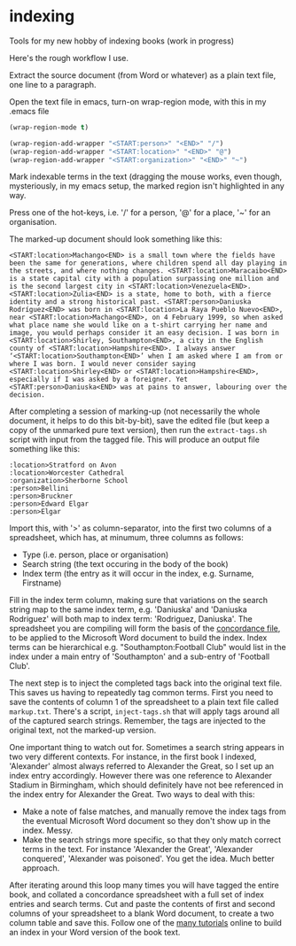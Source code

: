 # indexing
Tools for my new hobby of indexing books (work in progress)

Here's the rough workflow I use.

Extract the source document (from Word or whatever) as a plain text file, one line to a paragraph.

Open the text file in emacs, turn-on wrap-region mode, with this in my .emacs file

```lisp
(wrap-region-mode t)

(wrap-region-add-wrapper "<START:person>" "<END>" "/")
(wrap-region-add-wrapper "<START:location>" "<END>" "@")
(wrap-region-add-wrapper "<START:organization>" "<END>" "~")
```

 Mark indexable terms in the text (dragging the mouse works, even though, mysteriously, in my emacs setup, the marked region isn't highlighted in any way.
 
 Press one of the hot-keys, i.e. '/' for a person, '@' for a place, '~' for an organisation.
 
 The marked-up document should look something like this:
 
 ```text
 <START:location>Machango<END> is a small town where the fields have been the same for generations, where children spend all day playing in the streets, and where nothing changes. <START:location>Maracaibo<END> is a state capital city with a population surpassing one million and is the second largest city in <START:location>Venezuela<END>. <START:location>Zulia<END> is a state, home to both, with a fierce identity and a strong historical past. <START:person>Daniuska Rodríguez<END> was born in <START:location>La Raya Pueblo Nuevo<END>, near <START:location>Machango<END>, on 4 February 1999, so when asked what place name she would like on a t-shirt carrying her name and image, you would perhaps consider it an easy decision. I was born in <START:location>Shirley, Southampton<END>, a city in the English county of <START:location>Hampshire<END>. I always answer ‘<START:location>Southampton<END>’ when I am asked where I am from or where I was born. I would never consider saying <START:location>Shirley<END> or <START:location>Hampshire<END>, especially if I was asked by a foreigner. Yet <START:person>Daniuska<END> was at pains to answer, labouring over the decision.
 ```
 
After completing a session of marking-up (not necessarily the whole document, it helps to do this bit-by-bit), save the edited file (but keep a copy of the unmarked pure text version), then run the `extract-tags.sh` script with input from the tagged file. This will produce an output file something like this:
 
 ```text
 :location>Stratford on Avon
:location>Worcester Cathedral
:organization>Sherborne School
:person>Bellini
:person>Bruckner
:person>Edward Elgar
:person>Elgar
```
Import this, with '>' as column-separator, into the first two columns of a spreadsheet, which has, at minumum, three columns as follows:
* Type	(i.e. person, place or organisation)
* Search string	(the text occuring in the body of the book)
* Index term (the entry as it will occur in the index, e.g. Surname, Firstname)

Fill in the index term column, making sure that variations on the search string map to the same index term, e.g. 'Daniuska' and 'Daniuska Rodriguez' will both map to index term: 'Rodriguez, Daniuska'. The spreadsheet you are compiling will form the basis of the [concordance file](https://www.webucator.com/how-to/how-create-concordance-file-use-automark-microsoft-word.cfm), to be applied to the Microsoft Word document to build the index. Index terms can be hierarchical e.g. "Southampton:Football Club" would list in the index under a main entry of 'Southampton' and a sub-entry of 'Football Club'.

The next step is to inject the completed tags back into the original text file. This saves us having to repeatedly tag common terms. First you need to save the contents of column 1 of the spreadsheet to a plain text file called `markup.txt`. There's a script, `inject-tags.sh` that will apply tags around all of the captured search strings. Remember, the tags are injected to the original text, not the marked-up version.

One important thing to watch out for. Sometimes a search string appears in two very different contexts. For instance, in the first book I indexed, 'Alexander' almost always referred to Alexander the Great, so I set up an index entry accordingly. However there was one reference to Alexander Stadium in Birmingham, which should definitely have not bee referenced in the index entry for Alexander the Great. Two ways to deal with this:
* Make a note of false matches, and manually remove the index tags from the eventual Microsoft Word document so they don't show up in the index. Messy.
* Make the search strings more specific, so that they only match correct terms in the text. For instance 'Alexander the Great', 'Alexander conquered', 'Alexander was poisoned'. You get the idea. Much better approach.

After iterating around this loop many times you will have tagged the entire book, and collated a concordance spreadsheet with a full set of index entries and search terms. Cut and paste the contents of first and second columns of your spreadsheet to a blank Word document, to create a two column table and save this. Follow one of the [many tutorials](https://www.webucator.com/how-to/how-create-concordance-file-use-automark-microsoft-word.cfm) online to build an index in your Word version of the book text.  

